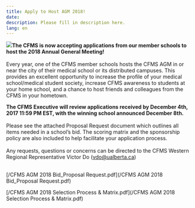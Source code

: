 ```yaml
---
title: Apply to Host AGM 2018!
date:
description: Please fill in description here.
lang: en
---
```



![](/uploads/versions/host-agm-2018---x----2078-348x---.jpg)**The CFMS is now accepting applications from our member schools to host the 2018 Annual General Meeting!**<br><br>Every year, one of the CFMS member schools hosts the CFMS AGM in or near the city of their medical school or its distributed campuses. This provides an excellent opportunity to increase the profile of your medical school/medical student society, increase CFMS awareness to students at your home school, and a chance to host friends and colleagues from the CFMS in your hometown.&nbsp;

**The CFMS Executive will review applications received by December 4th, 2017 11:59 PM EST, with the winning school announced December 8th.**<br><br>Please see the attached Proposal Request document which outlines all items needed in a school’s bid. The scoring matrix and the sponsorship policy are also included to help facilitate your application process.<br><br>Any requests, questions or concerns can be directed to the CFMS Western Regional Representative Victor Do (vdo@ualberta.ca)

<br>[/CFMS AGM 2018 Bid_Proposal Request.pdf](/CFMS AGM 2018 Bid_Proposal Request.pdf)

[/CFMS AGM 2018 Selection Process & Matrix.pdf](/CFMS AGM 2018 Selection Process &amp; Matrix.pdf)<br><br>&nbsp;